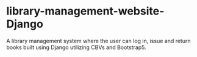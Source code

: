 # library-management-website-Django

A library management system where the user can log in, issue and return books built using Django utilizing CBVs and Bootstrap5.
